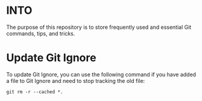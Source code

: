 # INTO
The purpose of this repository is to store frequently used and essential Git commands, tips, and tricks.

# Update Git Ignore
To update Git Ignore, you can use the following command if you have added a file to Git Ignore and need to stop tracking the old file:
```shell
git rm -r --cached *.
```
